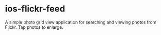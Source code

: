 ios-flickr-feed
===============

A simple photo grid view application for searching and viewing photos from Flickr.  Tap photos to enlarge.
